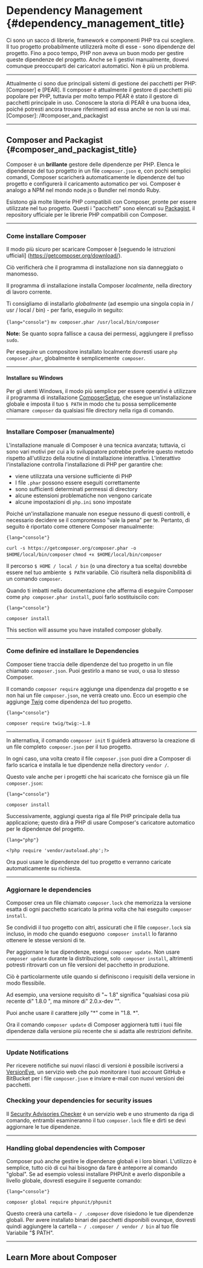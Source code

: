 # Dependency Management {#dependency_management_title}

Ci sono un sacco di librerie, framework e componenti PHP tra cui scegliere. Il tuo progetto probabilmente utilizzerà
molte di esse - sono dipendenze del progetto. Fino a poco tempo, PHP non aveva un buon modo per gestire
queste dipendenze del progetto. Anche se li gestivi manualmente, dovevi comunque preoccuparti dei caricatori automatici.
Non è più un problema.

---

Attualmente ci sono due principali sistemi di gestione dei pacchetti per PHP: [Composer] e [PEAR]. Il composer è attualmente
il gestore di pacchetti più popolare per PHP, tuttavia per molto tempo PEAR è stato il gestore di pacchetti principale in uso.
Conoscere la storia di PEAR è una buona idea, poiché potresti ancora trovare riferimenti ad essa anche se non la usi mai.
[Composer]: /#composer_and_packagist

---

## Composer and Packagist {#composer_and_packagist_title}

Composer è un **brillante** gestore delle dipendenze per PHP. Elenca le dipendenze del tuo progetto in un file `composer.json` e,
con pochi semplici comandi, Composer scaricherà automaticamente le dipendenze del tuo progetto e configurerà il caricamento automatico per
voi. Composer è analogo a NPM nel mondo node.js o Bundler nel mondo Ruby.

Esistono già molte librerie PHP compatibili con Composer, pronte per essere utilizzate nel tuo progetto. Questi
i "pacchetti" sono elencati su [Packagist], il repository ufficiale per le librerie PHP compatibili con Composer. 

---

### Come installare Composer

Il modo più sicuro per scaricare Composer è [seguendo le istruzioni ufficiali] (https://getcomposer.org/download/).

Ciò verificherà che il programma di installazione non sia danneggiato o manomesso.

Il programma di installazione installa Composer *localmente*, nella directory di lavoro corrente.

Ti consigliamo di installarlo *globalmente* (ad esempio una singola copia in / usr / local / bin) - per farlo, eseguilo in seguito:


`{lang="console"}`
`mv composer.phar /usr/local/bin/composer`


**Note:** Se quanto sopra fallisce a causa dei permessi, aggiungere il prefisso `sudo`.

Per eseguire un compositore installato localmente dovresti usare `php composer.phar`, globalmente è semplicemente` composer`.

---

#### Installare su Windows

Per gli utenti Windows, il modo più semplice per essere operativi è utilizzare il programma di installazione [ComposerSetup], che
esegue un'installazione globale e imposta il tuo `$ PATH` in modo che tu possa semplicemente chiamare` composer` da qualsiasi file
directory nella riga di comando.

---

### Installare Composer (manualmente)

L'installazione manuale di Composer è una tecnica avanzata; tuttavia, ci sono vari motivi per cui a
lo sviluppatore potrebbe preferire questo metodo rispetto all'utilizzo della routine di installazione interattiva. L'interattivo
l'installazione controlla l'installazione di PHP per garantire che:

- viene utilizzata una versione sufficiente di PHP
- I file `.phar` possono essere eseguiti correttamente
- sono sufficienti determinati permessi di directory
- alcune estensioni problematiche non vengono caricate
- alcune impostazioni di `php.ini` sono impostate

Poiché un'installazione manuale non esegue nessuno di questi controlli, è necessario decidere se il compromesso "vale la pena" per te. Pertanto, di seguito è riportato come ottenere Composer manualmente:

`{lang="console"}`

`curl -s https://getcomposer.org/composer.phar -o $HOME/local/bin/composer`
`chmod +x $HOME/local/bin/composer`


Il percorso `$ HOME / local / bin` (o una directory a tua scelta) dovrebbe essere nel tuo ambiente` $ PATH`
variabile. Ciò risulterà nella disponibilità di un comando `composer`.

Quando ti imbatti nella documentazione che afferma di eseguire Composer come `php composer.phar install`, puoi farlo sostituiscilo con:

`{lang="console"}`

`composer install`


This section will assume you have installed composer globally.

---

### Come definire ed installare le Dependencies

Composer tiene traccia delle dipendenze del tuo progetto in un file chiamato `composer.json`. Puoi gestirlo a mano se vuoi, o usa lo stesso Composer. 

Il comando `composer require` aggiunge una dipendenza dal progetto
e se non hai un file `composer.json`, ne verrà creato uno. Ecco un esempio che aggiunge [Twig] come dipendenza del tuo progetto.

`{lang="console"}`

`composer require twig/twig:~1.8`

---

In alternativa, il comando `composer init` ti guiderà attraverso la creazione di un file completo` composer.json` per il tuo progetto. 

In ogni caso, una volta creato il file `composer.json` puoi dire a Composer di farlo
scarica e installa le tue dipendenze nella directory `vendor /`. 

Questo vale anche per i progetti che hai scaricato che fornisce già un file `composer.json`:


`{lang="console"}`

`composer install`


Successivamente, aggiungi questa riga al file PHP principale della tua applicazione; questo dirà a PHP di usare Composer's
caricatore automatico per le dipendenze del progetto.


`{lang="php"}`

`<?php require 'vendor/autoload.php';?>`


Ora puoi usare le dipendenze del tuo progetto e verranno caricate automaticamente su richiesta.

---

### Aggiornare le dependencies

Composer crea un file chiamato `composer.lock` che memorizza la versione esatta di ogni pacchetto scaricato la prima volta che hai eseguito `composer install`. 

Se condividi il tuo progetto con altri, assicurati che il file `composer.lock` sia incluso, in modo che quando eseguono` composer install` lo faranno
ottenere le stesse versioni di te. 

Per aggiornare le tue dipendenze, esegui `composer update`. 
Non usare `composer update` durante la distribuzione, solo` composer install`, altrimenti potresti ritrovarti con un file versioni del pacchetto in produzione.

Ciò è particolarmente utile quando si definiscono i requisiti della versione in modo flessibile. 

Ad esempio, una versione requisito di "~ 1.8" significa "qualsiasi cosa più recente di" 1.8.0 ", ma minore di" 2.0.x-dev "". 

Puoi anche usare il carattere jolly "*" come in "1.8. *". 

Ora il comando `composer update` di Composer aggiornerà tutti i tuoi file
dipendenze dalla versione più recente che si adatta alle restrizioni definite.

---


### Update Notifications

Per ricevere notifiche sui nuovi rilasci di versioni è possibile iscriversi a [VersionEye], un servizio web
che può monitorare i tuoi account GitHub e BitBucket per i file `composer.json` e inviare e-mail con nuovi
versioni dei pacchetti.

### Checking your dependencies for security issues

Il [Security Advisories Checker] è un servizio web e uno strumento da riga di comando, entrambi esamineranno il tuo `composer.lock`
file e dirti se devi aggiornare le tue dipendenze.

---


### Handling global dependencies with Composer

Composer può anche gestire le dipendenze globali e i loro binari. L'utilizzo è semplice, tutto ciò di cui hai bisogno
da fare è anteporre al comando "global". Se ad esempio volessi installare PHPUnit e averlo
disponibile a livello globale, dovresti eseguire il seguente comando:


`{lang="console"}`

`composer global require phpunit/phpunit`


Questo creerà una cartella `~ / .composer` dove risiedono le tue dipendenze globali. Per avere installato
binari dei pacchetti disponibili ovunque, dovresti quindi aggiungere la cartella `~ / .composer / vendor / bin` al tuo file
Variabile "$ PATH".

---


## Learn More about Composer

[Packagist]: http://packagist.org/
[Twig]: http://twig.sensiolabs.org
[VersionEye]: https://www.versioneye.com/
[Security Advisories Checker]: https://security.sensiolabs.org/
[Learn about Composer]: http://getcomposer.org/doc/00-intro.md
[ComposerSetup]: https://getcomposer.org/Composer-Setup.exe
